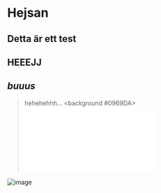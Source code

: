 <!DOCTYPE md>
# Hejsan
## Detta är ett test
## **HEEEJJ**
## _buuus_
>hehehehhh...
<background #0969DA>
![TRYCK INTE HÄR](file:///C:/Program%20Files/Git/mingw64/share/doc/git-doc/git-push.html)

![image](https://github.com/user-attachments/assets/9f899233-7aab-47ec-9e00-7492c8017359)



